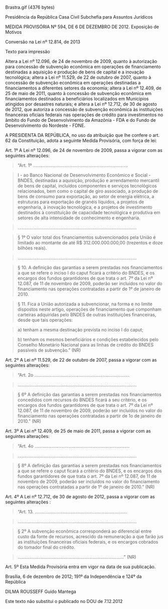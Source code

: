 Brastra.gif (4376 bytes)


Presidência da República
Casa Civil
Subchefia para Assuntos Jurídicos

MEDIDA PROVISÓRIA Nº 594, DE 6 DE DEZEMBRO DE 2012.
Exposição de Motivos

Conversão na Lei nº 12.814, de 2013

Texto para impressão


Altera a Lei nº 12.096, de 24 de novembro de 2009, quanto à autorização para concessão de subvenção econômica em operações de financiamento destinadas a aquisição e produção de bens de capital e a inovação tecnológica; altera a Lei nº 11.529, de 22 de outubro de 2007, quanto à concessão de subvenção econômica em operações destinadas a financiamentos a diferentes setores da economia; altera a Lei nº 12.409, de 25 de maio de 2011, quanto à concessão de subvenção econômica em financiamentos destinados a beneficiários localizados em Municípios atingidos por desastres naturais; e altera a Lei nº 12.712, de 30 de agosto de 2012, que autoriza a concessão de subvenção econômica às instituições financeiras oficiais federais nas operações de crédito para investimentos no âmbito do Fundo de Desenvolvimento da Amazônia - FDA e do Fundo de Desenvolvimento do Nordeste - FDNE.

A PRESIDENTA DA REPÚBLICA, no uso da atribuição que lhe confere o art. 62 da Constituição, adota a seguinte Medida Provisória, com força de lei:

Art. 1º  A Lei nº 12.096, de 24 de novembro de 2009, passa a vigorar com as seguintes alterações:

> “Art. 1º ...........................................................................

> I - ao Banco Nacional de Desenvolvimento Econômico e Social - BNDES, destinadas a aquisição, produção e arrendamento mercantil de bens de capital, incluídos componentes e serviços tecnológicos relacionados, bem como o capital de giro associado, a produção de bens de consumo para exportação, ao setor de energia elétrica, a estruturas para exportação de granéis líquidos, a projetos de engenharia, à inovação tecnológica, e a projetos de investimento destinados à constituição de capacidade tecnológica e produtiva em setores de alta intensidade de conhecimento e engenharia.

> ..............................................................................................

> § 1º O valor total dos financiamentos subvencionados pela União é limitado ao montante de até R$ 312.000.000.000,00 (trezentos e doze bilhões reais).

> ..............................................................................................

> § 10. A definição das garantias a serem prestadas nos financiamentos a que se refere o inciso I do caput ficará a critério do BNDES, e os encargos dos fundos garantidores de que trata o art. 7º da Lei nº 12.087, de 11 de novembro de 2009, poderão ser incluídos no valor do financiamento nas operações contratadas a partir de 1º de janeiro de 2010.

> § 11. Fica a União autorizada a subvencionar, na forma e no limite dispostos neste artigo, operações de financiamento que componham carteiras adquiridas pelo BNDES de outras instituições financeiras, desde que tais operações:

> a) tenham a mesma destinação prevista no inciso I do caput;

> b) tenham os mesmos beneficiários e condições estabelecidos pelo Conselho Monetário Nacional para as linhas de crédito do BNDES passíveis de subvenção.” (NR)

Art. 2º  A Lei nº 11.529, de 22 de outubro de 2007, passa a vigorar com as seguintes alterações:

> “Art. 2o ...........................................................................

> ..............................................................................................

> § 6º A definição das garantias a serem prestadas nos financiamentos concedidos com recursos do BNDES ficará a seu critério, e os encargos dos fundos garantidores de que trata o art. 7º da Lei nº 12.087, de 11 de novembro de 2009, poderão ser incluídos no valor do financiamento nas operações contratadas a partir de 1o de janeiro de 2010.” (NR)

Art. 3º  A Lei nº 12.409, de 25 de maio de 2011, passa a vigorar com as seguintes  alterações:

> “Art. 4o ...........................................................................

> ..............................................................................................

> § 8º A definição das garantias a serem prestadas nos financiamentos a que se refere o caput ficará a critério do BNDES, e  os encargos dos fundos garantidores de que trata o art. 7º da Lei nº 12.087, de 11 de novembro de 2009, poderão ser incluídos no valor do financiamento nas operações contratadas a partir de 1º de janeiro de 2010.” (NR)

Art. 4º  A Lei nº 12.712, de 30 de agosto de 2012, passa a vigorar com as seguintes alterações :

> “Art. 13. .........................................................................

> ..............................................................................................

> § 2º  A subvenção econômica corresponderá ao diferencial entre custo da fonte de recursos, acrescido da remuneração a que farão jus as instituições financeiras oficiais federais, e os encargos cobrados do tomador final do crédito.

> ....................................................................................” (NR)

Art. 5º  Esta Medida Provisória entra em vigor na data de sua publicação.

Brasília, 6 de dezembro de 2012; 191º da Independência e 124º da República

DILMA ROUSSEFF
Guido Mantega

Este texto não substitui o publicado no DOU de 7.12.2012









